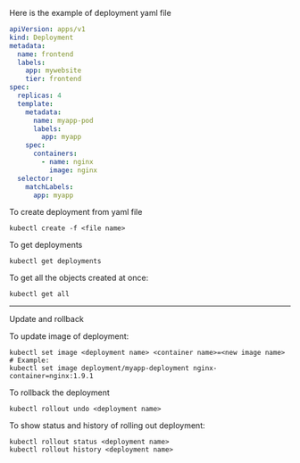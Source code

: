 Here is the example of deployment yaml file
```yaml
apiVersion: apps/v1
kind: Deployment
metadata:
  name: frontend
  labels:
    app: mywebsite
    tier: frontend
spec:
  replicas: 4
  template:
    metadata:
      name: myapp-pod
      labels:
        app: myapp
    spec:
      containers:
        - name: nginx
          image: nginx
  selector:
    matchLabels:
      app: myapp
```
To create deployment from yaml file
```
kubectl create -f <file name>
```
To get deployments
```
kubectl get deployments
```
To get all the objects created at once:
```
kubectl get all
```
-----------------------------------------------------
Update and rollback

To update image of deployment:
```shell
kubectl set image <deployment name> <container name>=<new image name>
# Example:
kubectl set image deployment/myapp-deployment nginx-container=nginx:1.9.1
```
To rollback the deployment
```shell
kubectl rollout undo <deployment name>
```
To show status and history of rolling out deployment:
```shell
kubectl rollout status <deployment name>
kubectl rollout history <deployment name>
```

